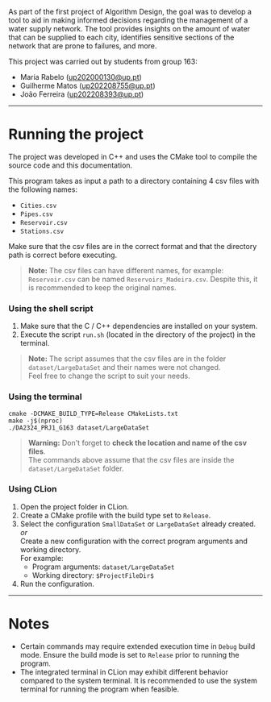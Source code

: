 As part of the first project of Algorithm Design, the goal was to develop a tool to aid in making informed decisions
regarding the management of a water supply network. The tool provides insights on the amount of water that can be supplied
to each city, identifies sensitive sections of the network that are prone to failures, and more.

This project was carried out by students from group 163: 
 - Maria Rabelo (up202000130@up.pt)
 - Guilherme Matos (up202208755@up.pt)
 - João Ferreira (up202208393@up.pt)

---

# Running the project

The project was developed in C++ and uses the CMake tool to compile the source code and this documentation.  

This program takes as input a path to a directory containing 4 csv files with the following names:
- `Cities.csv`
- `Pipes.csv`
- `Reservoir.csv`
- `Stations.csv`

Make sure that the csv files are in the correct format and that the directory path is correct before executing.

> **Note:** The csv files can have different names, for example: `Reservoir.csv` can be named `Reservoirs_Madeira.csv`.
> Despite this, it is recommended to keep the original names.

### Using the shell script
1. Make sure that the C / C++ dependencies are installed on your system.
2. Execute the script `run.sh` (located in the directory of the project) in the terminal.

> **Note:** The script assumes that the csv files are in the folder `dataset/LargeDataSet` and their names were not changed.  
> Feel free to change the script to suit your needs.

### Using the terminal

```
cmake -DCMAKE_BUILD_TYPE=Release CMakeLists.txt
make -j$(nproc)
./DA2324_PRJ1_G163 dataset/LargeDataSet
```

> **Warning:** Don't forget to **check the location and name of the csv files**.  
> The commands above assume that the csv files are inside the `dataset/LargeDataSet` folder.

### Using CLion

1. Open the project folder in CLion.
2. Create a CMake profile with the build type set to `Release`.
3. Select the configuration `SmallDataSet` or `LargeDataSet` already created.  
   _or_  
   Create a new configuration with the correct program arguments and working directory.  
   For example:
    - Program arguments: `dataset/LargeDataSet`
    - Working directory: `$ProjectFileDir$`
4. Run the configuration.

---

# Notes

- Certain commands may require extended execution time in `Debug` build mode. 
  Ensure the build mode is set to `Release` prior to running the program. 
- The integrated terminal in CLion may exhibit different behavior compared to the system terminal.
  It is recommended to use the system terminal for running the program when feasible.

